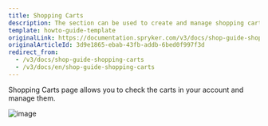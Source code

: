 ```yaml
---
title: Shopping Carts
description: The section can be used to create and manage shopping carts in the customer account.
template: howto-guide-template
originalLink: https://documentation.spryker.com/v3/docs/shop-guide-shopping-carts
originalArticleId: 3d9e1865-ebab-43fb-addb-6bed0f997f3d
redirect_from:
  - /v3/docs/shop-guide-shopping-carts
  - /v3/docs/en/shop-guide-shopping-carts
---
```


Shopping Carts page allows you to check the carts in your account and manage them.

![image](https://spryker.s3.eu-central-1.amazonaws.com/docs/User+Guides/Shop+User+Guides/Shopping+Carts/shopping-carts-gif.gif)  
